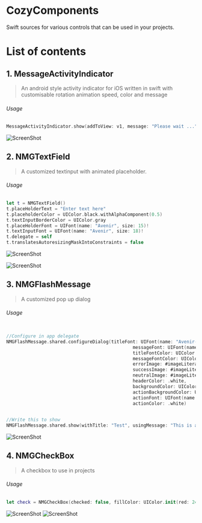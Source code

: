 # CozyComponents

Swift sources for various controls that can be used in your projects.

# List of contents

 ## 1. MessageActivityIndicator
 
 > An android style activity indicator for iOS written in swift with customisable rotation animation speed, color and message

###### Usage

```swift
MessageActivityIndicator.show(addToView: v1, message: "Please wait ...", .green, speed: 1, animated: true)
```
![ScreenShot](https://raw.github.com/jtngrg1992/CozyComponents/master/Screenshots/MAI.png)

## 2. NMGTextField

> A customized textinput with animated placeholder.


###### Usage

```swift
let t = NMGTextField()
t.placeHolderText = "Enter text here"
t.placeholderColor = UIColor.black.withAlphaComponent(0.5)
t.textInputBorderColor = UIColor.gray
t.placeHolderFont = UIFont(name: "Avenir", size: 15)!
t.textInputFont = UIFont(name: "Avenir", size: 18)!
t.delegate = self
t.translatesAutoresizingMaskIntoConstraints = false
 ```
 
![ScreenShot](https://raw.github.com/jtngrg1992/CozyComponents/master/Screenshots/NMGTF1.png)

![ScreenShot](https://raw.github.com/jtngrg1992/CozyComponents/master/Screenshots/NMGTF2.png)


## 3. NMGFlashMessage

> A customized pop up dialog


###### Usage

```swift

//Configure in app delegate
NMGFlashMessage.shared.configureDialog(titleFont: UIFont(name: "Avenir-Heavy", size: 20)!,
                                               messageFont: UIFont(name: "Avenir", size: 15)!,
                                               titleFontColor: UIColor.init(red: 80.0/255.0, green: 85.0/255.0, blue: 88.0/255.0, alpha: 1),
                                               messageFontColor: UIColor.init(red: 80.0/255.0, green: 85.0/255.0, blue: 88.0/255.0, alpha: 1),
                                               errorImage: #imageLiteral(resourceName: "error"),
                                               successImage: #imageLiteral(resourceName: "snap"),
                                               neutralImage: #imageLiteral(resourceName: "success"),
                                               headerColor: .white,
                                               backgroundColor: UIColor.init(red: 1, green: 1, blue: 1, alpha: 1),
                                               actionBackgroundColor: UIColor.init(red: 246.0/255.0, green: 86.0/255.0, blue: 86.0/255.0, alpha: 1),
                                               actionFont: UIFont(name: "Avenir-Heavy", size: 17)!,
                                               actionColor: .white)
                                               
```

```swift
//Write this to show
NMGFlashMessage.shared.show(withTitle: "Test", usingMessage: "This is a test", havingAction: "Okay!", andActionMode: .success)
```

![ScreenShot](https://raw.github.com/jtngrg1992/CozyComponents/master/Screenshots/NMGFlash1.png)

 ## 4. NMGCheckBox
 
 > A checkbox to use in projects

###### Usage

```swift
let check = NMGCheckBox(checked: false, fillColor: UIColor.init(red: 246.0/255.0, green: 86.0/255.0, blue: 86.0/255.0, alpha: 1), checkColor: .white)
```
![ScreenShot](https://raw.github.com/jtngrg1992/CozyComponents/master/Screenshots/NMGC1.png)
![ScreenShot](https://raw.github.com/jtngrg1992/CozyComponents/master/Screenshots/NMGC2.png)

